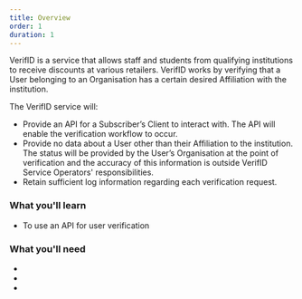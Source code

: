 ```yaml
---
title: Overview
order: 1
duration: 1
---
```


VerifID is a service that allows staff and students from qualifying institutions to receive discounts at various retailers. VerifID works by verifying that a User belonging to an Organisation has a certain desired Affiliation with the institution.

The VerifID service will:

- Provide an API for a Subscriber’s Client to interact with. The API will enable the verification workflow to occur.
- Provide no data about a User other than their Affiliation to the institution. The status will be provided by the User’s Organisation at the point of verification and the accuracy of this information is outside VerifID Service Operators' responsibilities.
- Retain sufficient log information regarding each verification request.

### What you'll learn

- To use an API for user verification

### What you'll need

- 
- 
- 
